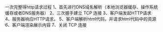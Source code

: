 一次完整得http请求过程
1、首先进行DNS域名解析（本地浏览器缓存、操作系统缓存或者DNS服务器）
2、三次握手建立 TCP 连接
3、客户端发起HTTP请求
4、服务器响应HTTP请求，
5、客户端解析html代码，并请求html代码中的资源
6、客户端渲染展示内容
7、关闭 TCP 连接
